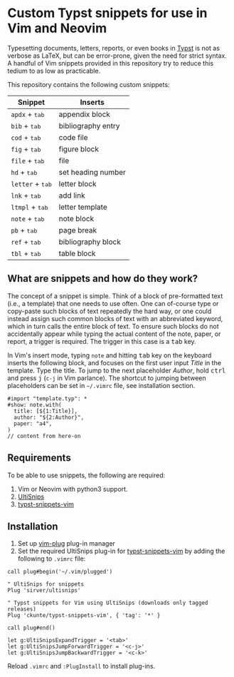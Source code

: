 # Custom Typst snippets for use in Vim and Neovim

Typesetting documents, letters, reports, or even books in [Typst] is not as verbose as LaTeX, but can be error-prone, given the need for strict syntax. A handful of Vim snippets provided in this repository try to reduce this tedium to as low as practicable.

This repository contains the following custom snippets:

| Snippet                   | Inserts            |
| ------------------------- | ------------------ |
| `apdx` + <kbd>tab</kbd>   | appendix block     |
| `bib` + <kbd>tab</kbd>    | bibliography entry |
| `cod` + <kbd>tab</kbd>    | code file          |
| `fig` + <kbd>tab</kbd>    | figure block       |
| `file` + <kbd>tab</kbd>   | file               |
| `hd` + <kbd>tab</kbd>     | set heading number |
| `letter` + <kbd>tab</kbd> | letter block       |
| `lnk` + <kbd>tab</kbd>    | add link           |
| `ltmpl` + <kbd>tab</kbd>  | letter template    |
| `note` + <kbd>tab</kbd>   | note block         |
| `pb` + <kbd>tab</kbd>     | page break         |
| `ref` + <kbd>tab</kbd>    | bibliography block |
| `tbl` + <kbd>tab</kbd>    | table block        |

## What are snippets and how do they work?

The concept of a snippet is simple. Think of a block of pre-formatted text (i.e., a template) that one needs to use often. One can of-course type or copy-paste such blocks of text repeatedly the hard way, or one could instead assign such common blocks of text with an abbreviated keyword, which in turn calls the entire block of text. To ensure such blocks do not accidentally appear while typing the actual content of the note, paper, or report, a trigger is required. The trigger in this case is a <kbd>tab</kbd> key.

In Vim's insert mode, typing `note` and hitting <kbd>tab</kbd> key on the keyboard inserts the following block, and focuses on the first user input _Title_ in the template. Type the title. To jump to the next placeholder _Author_, hold <kbd>ctrl</kbd> and press <kbd>j</kbd> (`c-j` in Vim parlance). The shortcut to jumping between placeholders can be set in `~/.vimrc` file, see installation section. 

```typst
#import "template.typ": *
#show: note.with(
  title: [${1:Title}],
  author: "${2:Author}",
  paper: "a4",
)
// content from here-on
```

## Requirements

To be able to use snippets, the following are required:

1. Vim or Neovim with python3 support.
2. [UltiSnips][us] 
3. [typst-snippets-vim][ck]

## Installation

1. Set up [vim-plug][vp] plug-in manager
2. Set the required UltiSnips plug-in for [typst-snippets-vim][ck] by adding the following to `.vimrc` file:

```vim
call plug#begin('~/.vim/plugged')

" UltiSnips for snippets
Plug 'sirver/ultisnips'

" Typst snippets for Vim using UltiSnips (downloads only tagged releases)
Plug 'ckunte/typst-snippets-vim', { 'tag': '*' }

call plug#end()

let g:UltiSnipsExpandTrigger = '<tab>'
let g:UltiSnipsJumpForwardTrigger = '<c-j>'
let g:UltiSnipsJumpBackwardTrigger = '<c-k>'
```

Reload `.vimrc` and `:PlugInstall` to install plug-ins.

[Typst]: https://typst.app
[us]: https://github.com/SirVer/ultisnips
[vp]: https://github.com/junegunn/vim-plug
[ck]: https://github.com/ckunte/typst-snippets-vim
